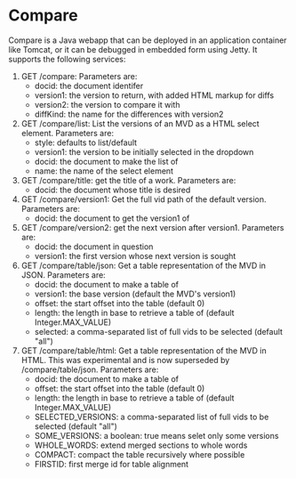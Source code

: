 # Compare

Compare is a Java webapp that can be deployed in an application 
container like Tomcat, or it can be debugged in embedded form using 
Jetty. It supports the following services:

1. GET /compare: Parameters are:
    * docid: the document identifer
    * version1: the version to return, with added HTML markup for diffs
    * version2: the version to compare it with
    * diffKind: the name for the differences with version2
2. GET /compare/list: List the versions of an MVD as a HTML select 
element. Parameters are:
    * style: defaults to list/default
    * version1: the version to be initially selected in the dropdown
    * docid: the document to make the list of
    * name: the name of the select element
3. GET /compare/title: get the title of a work. Parameters are:
    * docid: the document whose title is desired
4. GET /compare/version1: Get the full vid path of the default version. 
Parameters are:
    * docid: the document to get the version1 of
5. GET /compare/version2: get the next version after version1. 
Parameters are:
    * docid: the document in question
    * version1: the first version whose next version is sought
6. GET /compare/table/json: Get a table representation of the MVD in 
JSON. Parameters are:
    * docid: the document to make a table of
    * version1: the base version (default the MVD's version1)
    * offset: the start offset into the table (default 0)
    * length: the length in base to retrieve a table of (default Integer.MAX_VALUE)
    * selected: a comma-separated list of full vids to be selected (default "all")
7. GET /compare/table/html: Get a table representation of the MVD in 
HTML. This was experimental and is now superseded by 
/compare/table/json. Parameters are:
    * docid: the document to make a table of
    * offset: the start offset into the table (default 0)
    * length: the length in base to retrieve a table of (default Integer.MAX_VALUE)
    * SELECTED_VERSIONS: a comma-separated list of full vids to be selected (default "all")
    * SOME_VERSIONS: a boolean: true means selet only some versions
    * WHOLE_WORDS: extend merged sections to whole words
    * COMPACT: compact the table recursively where possible
    * FIRSTID: first merge id for table alignment
